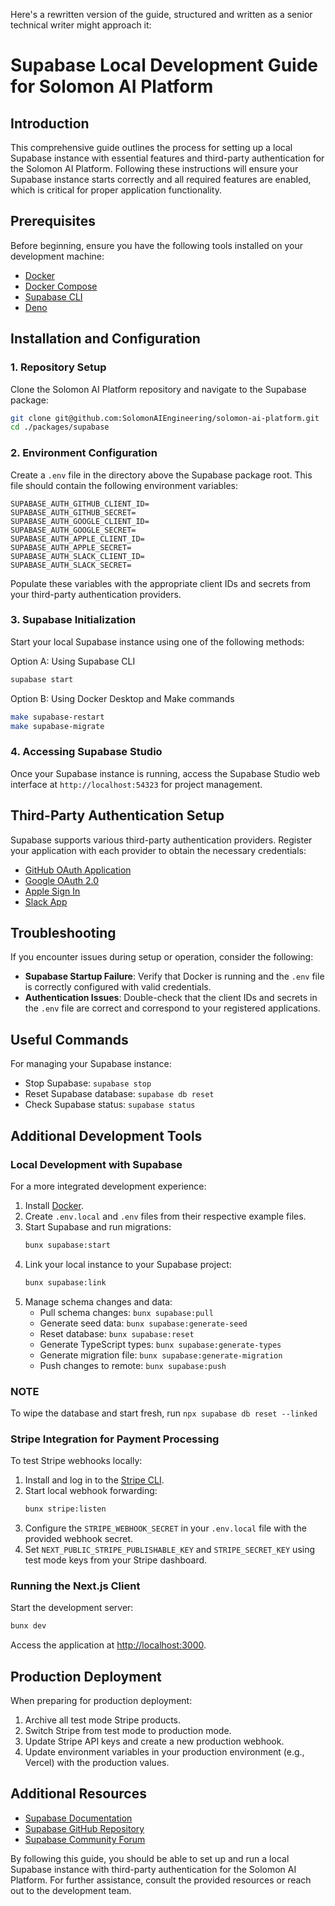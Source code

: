 Here's a rewritten version of the guide, structured and written as a senior technical writer might approach it:

# Supabase Local Development Guide for Solomon AI Platform

## Introduction

This comprehensive guide outlines the process for setting up a local Supabase instance with essential features and third-party authentication for the Solomon AI Platform. Following these instructions will ensure your Supabase instance starts correctly and all required features are enabled, which is critical for proper application functionality.

## Prerequisites

Before beginning, ensure you have the following tools installed on your development machine:

- [Docker](https://www.docker.com/get-started)
- [Docker Compose](https://docs.docker.com/compose/install/)
- [Supabase CLI](https://supabase.com/docs/guides/cli)
- [Deno](https://docs.deno.com/runtime/manual/getting_started/installation)

## Installation and Configuration

### 1. Repository Setup

Clone the Solomon AI Platform repository and navigate to the Supabase package:

```bash
git clone git@github.com:SolomonAIEngineering/solomon-ai-platform.git
cd ./packages/supabase
```

### 2. Environment Configuration

Create a `.env` file in the directory above the Supabase package root. This file should contain the following environment variables:

```env
SUPABASE_AUTH_GITHUB_CLIENT_ID=
SUPABASE_AUTH_GITHUB_SECRET=
SUPABASE_AUTH_GOOGLE_CLIENT_ID=
SUPABASE_AUTH_GOOGLE_SECRET=
SUPABASE_AUTH_APPLE_CLIENT_ID=
SUPABASE_AUTH_APPLE_SECRET=
SUPABASE_AUTH_SLACK_CLIENT_ID=
SUPABASE_AUTH_SLACK_SECRET=
```

Populate these variables with the appropriate client IDs and secrets from your third-party authentication providers.

### 3. Supabase Initialization

Start your local Supabase instance using one of the following methods:

Option A: Using Supabase CLI

```bash
supabase start
```

Option B: Using Docker Desktop and Make commands

```bash
make supabase-restart
make supabase-migrate
```

### 4. Accessing Supabase Studio

Once your Supabase instance is running, access the Supabase Studio web interface at `http://localhost:54323` for project management.

## Third-Party Authentication Setup

Supabase supports various third-party authentication providers. Register your application with each provider to obtain the necessary credentials:

- [GitHub OAuth Application](https://github.com/settings/developers)
- [Google OAuth 2.0](https://console.developers.google.com/apis/credentials)
- [Apple Sign In](https://developer.apple.com/documentation/sign_in_with_apple)
- [Slack App](https://api.slack.com/apps)

## Troubleshooting

If you encounter issues during setup or operation, consider the following:

- **Supabase Startup Failure**: Verify that Docker is running and the `.env` file is correctly configured with valid credentials.
- **Authentication Issues**: Double-check that the client IDs and secrets in the `.env` file are correct and correspond to your registered applications.

## Useful Commands

For managing your Supabase instance:

- Stop Supabase: `supabase stop`
- Reset Supabase database: `supabase db reset`
- Check Supabase status: `supabase status`

## Additional Development Tools

### Local Development with Supabase

For a more integrated development experience:

1. Install [Docker](https://www.docker.com/get-started/).
2. Create `.env.local` and `.env` files from their respective example files.
3. Start Supabase and run migrations:
   ```bash
   bunx supabase:start
   ```
4. Link your local instance to your Supabase project:
   ```bash
   bunx supabase:link
   ```
5. Manage schema changes and data:
   - Pull schema changes: `bunx supabase:pull`
   - Generate seed data: `bunx supabase:generate-seed`
   - Reset database: `bunx supabase:reset`
   - Generate TypeScript types: `bunx supabase:generate-types`
   - Generate migration file: `bunx supabase:generate-migration`
   - Push changes to remote: `bunx supabase:push`

### NOTE

To wipe the database and start fresh, run `npx supabase db reset --linked`

### Stripe Integration for Payment Processing

To test Stripe webhooks locally:

1. Install and log in to the [Stripe CLI](https://stripe.com/docs/stripe-cli).
2. Start local webhook forwarding:
   ```bash
   bunx stripe:listen
   ```
3. Configure the `STRIPE_WEBHOOK_SECRET` in your `.env.local` file with the provided webhook secret.
4. Set `NEXT_PUBLIC_STRIPE_PUBLISHABLE_KEY` and `STRIPE_SECRET_KEY` using test mode keys from your Stripe dashboard.

### Running the Next.js Client

Start the development server:

```bash
bunx dev
```

Access the application at [http://localhost:3000](http://localhost:3000).

## Production Deployment

When preparing for production deployment:

1. Archive all test mode Stripe products.
2. Switch Stripe from test mode to production mode.
3. Update Stripe API keys and create a new production webhook.
4. Update environment variables in your production environment (e.g., Vercel) with the production values.

## Additional Resources

- [Supabase Documentation](https://supabase.com/docs)
- [Supabase GitHub Repository](https://github.com/supabase/supabase)
- [Supabase Community Forum](https://community.supabase.com/)

By following this guide, you should be able to set up and run a local Supabase instance with third-party authentication for the Solomon AI Platform. For further assistance, consult the provided resources or reach out to the development team.
